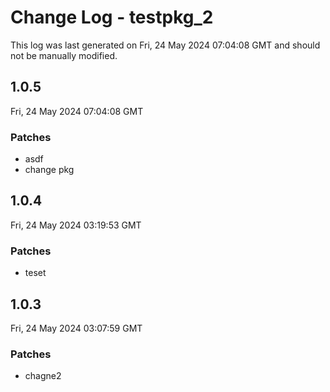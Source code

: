 # Change Log - testpkg_2

This log was last generated on Fri, 24 May 2024 07:04:08 GMT and should not be manually modified.

## 1.0.5
Fri, 24 May 2024 07:04:08 GMT

### Patches

- asdf
- change pkg

## 1.0.4
Fri, 24 May 2024 03:19:53 GMT

### Patches

- teset

## 1.0.3
Fri, 24 May 2024 03:07:59 GMT

### Patches

- chagne2

